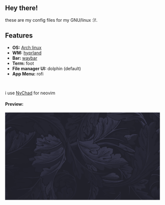 ## Hey there!<br>
these are my config files for my GNU/linux :)!.<br>
## Features
<ul>
  <li><strong>OS:</strong> <a href="archlinux.org">Arch linux</a></li>
  <li><strong>WM:</strong> <a href="https://github.com/hyprwm/Hyprland">hyprland</a></li>
  <li><strong>Bar:</strong> <a href="https://github.com/Alexays/Waybar">waybar</a></li>
  <li><strong>Term:</strong> foot</li>
  <li><strong>File manager UI:</strong> dolphin (default)</li>
  <li><strong>App Menu:</strong> rofi</li>
</ul>
<br>

i use <a href="https://nvchad.com/docs/">NvChad</a> for neovim

#### Preview:
<img src="./github/walls/wallpaper.png">
